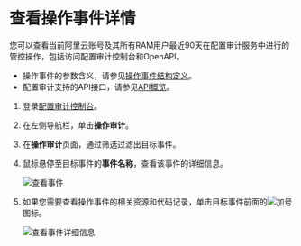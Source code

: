 # 查看操作事件详情

您可以查看当前阿里云账号及其所有RAM用户最近90天在配置审计服务中进行的管控操作，包括访问配置审计控制台和OpenAPI。

-   操作事件的参数含义，请参见[操作事件结构定义](/cn.zh-CN/历史事件管理/操作事件结构定义.md)。
-   配置审计支持的API接口，请参见[API概览](/cn.zh-CN/API参考/API概览.md)。

1.  登录[配置审计控制台](https://config.console.aliyun.com)。

2.  在左侧导航栏，单击**操作审计**。

3.  在**操作审计**页面，通过筛选过滤出目标事件。

4.  鼠标悬停至目标事件的**事件名称**，查看该事件的详细信息。

    ![查看事件](https://static-aliyun-doc.oss-accelerate.aliyuncs.com/assets/img/zh-CN/8275718061/p201794.png)

5.  如果您需要查看操作事件的相关资源和代码记录，单击目标事件前面的![加号](https://static-aliyun-doc.oss-accelerate.aliyuncs.com/assets/img/zh-CN/8275718061/p201799.png)图标。

    ![查看事件详细信息](https://static-aliyun-doc.oss-accelerate.aliyuncs.com/assets/img/zh-CN/8275718061/p201795.png)


